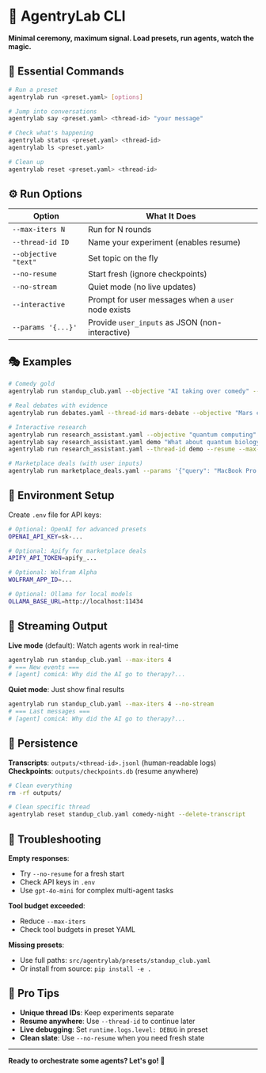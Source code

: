 # 🚀 AgentryLab CLI

**Minimal ceremony, maximum signal. Load presets, run agents, watch the magic.**

## 🎯 Essential Commands

```bash
# Run a preset
agentrylab run <preset.yaml> [options]

# Jump into conversations
agentrylab say <preset.yaml> <thread-id> "your message"

# Check what's happening
agentrylab status <preset.yaml> <thread-id>
agentrylab ls <preset.yaml>

# Clean up
agentrylab reset <preset.yaml> <thread-id>
```

## ⚙️ Run Options

| Option | What It Does |
|--------|-------------|
| `--max-iters N` | Run for N rounds |
| `--thread-id ID` | Name your experiment (enables resume) |
| `--objective "text"` | Set topic on the fly |
| `--no-resume` | Start fresh (ignore checkpoints) |
| `--no-stream` | Quiet mode (no live updates) |
| `--interactive` | Prompt for user messages when a `user` node exists |
| `--params '{...}'` | Provide `user_inputs` as JSON (non-interactive) |

## 🎭 Examples

```bash
# Comedy gold
agentrylab run standup_club.yaml --objective "AI taking over comedy" --max-iters 6

# Real debates with evidence
agentrylab run debates.yaml --thread-id mars-debate --objective "Mars colonization" --max-iters 4

# Interactive research
agentrylab run research_assistant.yaml --objective "quantum computing"
agentrylab say research_assistant.yaml demo "What about quantum biology?"
agentrylab run research_assistant.yaml --thread-id demo --resume --max-iters 1

# Marketplace deals (with user inputs)
agentrylab run marketplace_deals.yaml --params '{"query": "MacBook Pro M3", "location": "NYC", "min_price": 1000, "max_price": 3000}'
```

## 🔑 Environment Setup

Create `.env` file for API keys:

```bash
# Optional: OpenAI for advanced presets
OPENAI_API_KEY=sk-...

# Optional: Apify for marketplace deals
APIFY_API_TOKEN=apify_...

# Optional: Wolfram Alpha
WOLFRAM_APP_ID=...

# Optional: Ollama for local models
OLLAMA_BASE_URL=http://localhost:11434
```

## 📡 Streaming Output

**Live mode** (default): Watch agents work in real-time
```bash
agentrylab run standup_club.yaml --max-iters 4
# === New events ===
# [agent] comicA: Why did the AI go to therapy?...
```

**Quiet mode**: Just show final results
```bash
agentrylab run standup_club.yaml --max-iters 4 --no-stream
# === Last messages ===
# [agent] comicA: Why did the AI go to therapy?...
```

## 💾 Persistence

**Transcripts**: `outputs/<thread-id>.jsonl` (human-readable logs)
**Checkpoints**: `outputs/checkpoints.db` (resume anywhere)

```bash
# Clean everything
rm -rf outputs/

# Clean specific thread
agentrylab reset standup_club.yaml comedy-night --delete-transcript
```

## 🧯 Troubleshooting

**Empty responses**: 
- Try `--no-resume` for a fresh start
- Check API keys in `.env`
- Use `gpt-4o-mini` for complex multi-agent tasks

**Tool budget exceeded**:
- Reduce `--max-iters` 
- Check tool budgets in preset YAML

**Missing presets**:
- Use full paths: `src/agentrylab/presets/standup_club.yaml`
- Or install from source: `pip install -e .`

## 🎯 Pro Tips

- **Unique thread IDs**: Keep experiments separate
- **Resume anywhere**: Use `--thread-id` to continue later  
- **Live debugging**: Set `runtime.logs.level: DEBUG` in preset
- **Clean slate**: Use `--no-resume` when you need fresh state

---

**Ready to orchestrate some agents? Let's go! 🚀**